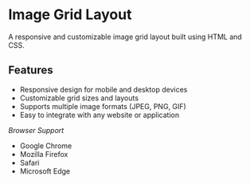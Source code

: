 # Image Grid Layout

A responsive and customizable image grid layout built using HTML and CSS.


## Features

* Responsive design for mobile and desktop devices
* Customizable grid sizes and layouts
* Supports multiple image formats (JPEG, PNG, GIF)
* Easy to integrate with any website or application


*Browser Support*

- Google Chrome
- Mozilla Firefox
- Safari
- Microsoft Edge

